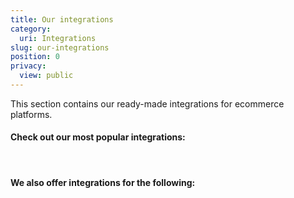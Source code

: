 ```yaml
---
title: Our integrations
category:
  uri: Integrations
slug: our-integrations
position: 0
privacy:
  view: public
---
```

This section contains our ready-made integrations for ecommerce platforms.

#### Check out our most popular integrations:

<Cards columns={4}>
  <Card title="Lightspeed" href="/docs/lightspeed/" icon="https://raw.githubusercontent.com/MultiSafepay/docs/master/static/logo/Integrations/Lightspeed.svg" />

  <Card title="Magento 2" href="/docs/magento-2/" icon="https://raw.githubusercontent.com/MultiSafepay/docs/master/static/logo/Plugins/Magento_2.svg" />

  <Card title="Prestashop" href="/docs/prestashop/" icon="https://raw.githubusercontent.com/MultiSafepay/docs/master/static/logo/Plugins/PrestaShop_new.svg" />

  <Card title="Shopify Apps" href="/docs/shopify/" icon="https://raw.githubusercontent.com/MultiSafepay/docs/master/static/logo/Integrations/Shopify.svg" />

  <Card title="Shopware 6" href="/docs/shopware-6/" icon="https://raw.githubusercontent.com/MultiSafepay/docs/master/static/logo/Plugins/Shopware_6.svg" />

  <Card title="Shopware 5" href="/docs/shopware-5/" icon="https://raw.githubusercontent.com/MultiSafepay/docs/master/static/logo/Plugins/Shopware_5.svg" />

  <Card title="WooCommerce" href="/docs/woocommerce/" icon="https://raw.githubusercontent.com/MultiSafepay/docs/master/static/logo/Plugins/WooCommerce.svg" />
</Cards>

<br />

#### We also offer integrations for the following:

<Cards columns={4}>
  <Card title="CCV Shop" href="/docs/ccv-shop/" icon="https://raw.githubusercontent.com/MultiSafepay/docs/master/static/logo/Integrations/ccv-shop.svg" />

  <Card title="CS Cart" href="/docs/cs-cart/" icon="https://raw.githubusercontent.com/MultiSafepay/docs/master/static/logo/Integrations/CS-Cart.svg" />

  <Card title="Drupal 10" href="/docs/drupal/" icon="https://raw.githubusercontent.com/MultiSafepay/docs/master/static/logo/Integrations/Drupal_10.svg" />

  <Card title="Magento 1" href="/docs/magento-1/" icon="https://raw.githubusercontent.com/MultiSafepay/docs/master/static/logo/Integrations/Magento.svg" />

  <Card title="OpenCart 3" href="/docs/opencart/" icon="https://raw.githubusercontent.com/MultiSafepay/docs/master/static/logo/Integrations/OpenCart.svg" />

  <Card title="OpenCart 4" href="/docs/opencart-4/" icon="https://raw.githubusercontent.com/MultiSafepay/docs/master/static/logo/Integrations/OpenCart.svg" />

  <Card title="Prestashop 1.6" href="/docs/prestashop/" icon="https://raw.githubusercontent.com/MultiSafepay/docs/master/static/logo/Plugins/PrestaShop_new.svg" />

  <Card title="VirtueMart 4" href="/docs/virtuemart-4/" icon="https://raw.githubusercontent.com/MultiSafepay/docs/master/static/logo/Integrations/VirtueMart.svg" />
</Cards>

<style>
  {`
                      a img {
                        width: 30px !important;
                        height: 30px !important;
                        max-width: 30px !important;
                        max-height: 30px !important;
                        transition: transform 0.2s ease-in-out;
                      }

                      /* Tablet (small to medium screens) */
                      @media (min-width: 640px) {
                        a img {
                          width: 55px !important;
                          height: 55px !important;
                          max-width: 70px !important;
                          max-height: 70px !important;
                        }
                      }

                      /* Larger tablets and small desktops */
                      @media (min-width: 768px) {
                        a img {
                          width: 60px !important;
                          height: 60px !important;
                          max-width: 80px !important;
                          max-height: 80px !important;
                        }
                        }

              				/* Large desktops (≥1280px) */
                 		 	@media (min-width: 1280px) {
                        a img {
                          width: 80px !important;
                          height: 80px !important;
                          max-width: 100px !important;
                          max-height: 100px !important;	
                       }
                    }
                      /* Full desktop */
                      @media (min-width: 1024px) {
                        a img {
                          width: 50px !important;
                          height: 50px !important;
                          max-width: 70px !important;
                          max-height: 70px !important;
                        }
                      }

                      /* Hover effect */
                      a img:hover {
                        transform: scale(1.1);
                      }
                    `}
</style>
